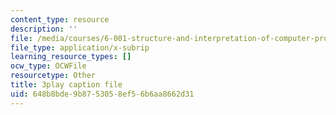 ```yaml
---
content_type: resource
description: ''
file: /media/courses/6-001-structure-and-interpretation-of-computer-programs-spring-2005/648b8bde9b8753058ef56b6aa8662d31_GReBwkGFZcs.vtt
file_type: application/x-subrip
learning_resource_types: []
ocw_type: OCWFile
resourcetype: Other
title: 3play caption file
uid: 648b8bde-9b87-5305-8ef5-6b6aa8662d31
---
```

